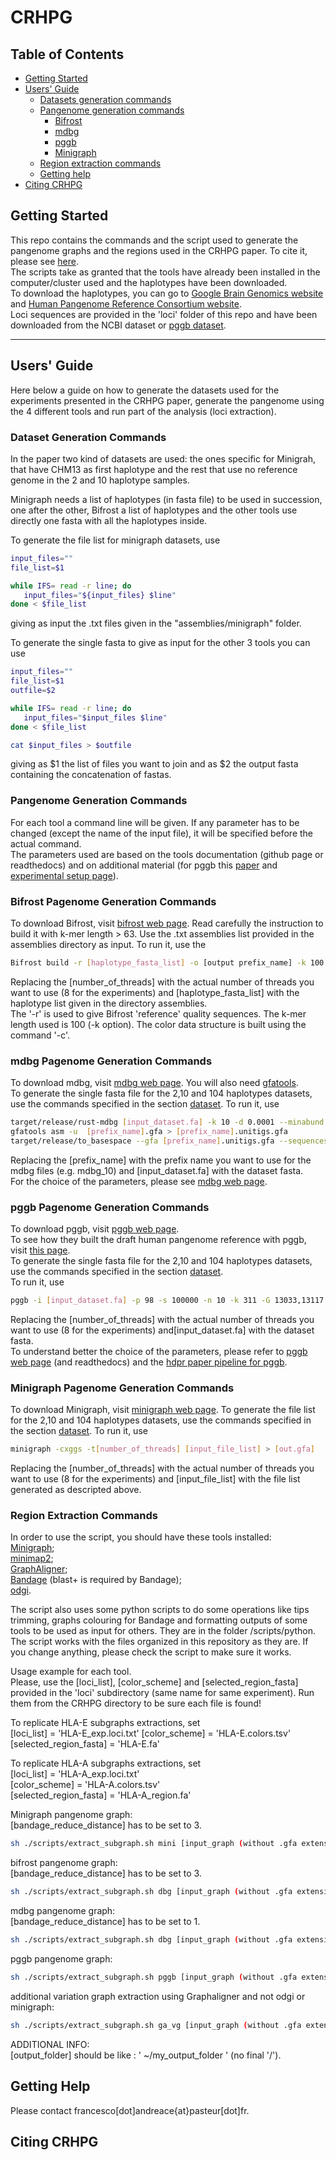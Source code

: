 # CRHPG
## Table of Contents

- [Getting Started](#started)
- [Users' Guide](#uguide)
  - [Datasets generation commands](#dgen)
  - [Pangenome generation commands](#pgen)
    - [Bifrost](#bifrost)
    - [mdbg](#mdbg)
    - [pggb](#pggb)
    - [Minigraph](#minigraph)
  - [Region extraction commands](#rext)
  - [Getting help](#help)
- [Citing CRHPG](#cite)


## <a name="started"></a>Getting Started
This repo contains the commands and the script used to generate the pangenome graphs and the regions used in the CRHPG paper. To cite it, please see [here](#cite).  
The scripts take as granted that the tools have already been installed in the computer/cluster used and the haplotypes have been downloaded.  
To download the haplotypes, you can go to [Google Brain Genomics website][Google Brain Genomics] and [Human Pangenome Reference Consortium website][Human Pangenome Reference Consortium].   
Loci sequences are provided in the 'loci' folder of this repo and have been downloaded from the NCBI dataset or [pggb dataset][pggb_dataset].  

---


## <a name="uguide"></a>Users' Guide

Here below a guide on how to generate the datasets used for the experiments presented in the CRHPG paper, generate the pangenome using the 4 different tools and run part of the analysis (loci extraction).  

### <a name="dgen"></a>Dataset Generation Commands
In the paper two kind of datasets are used: the ones specific for Minigrah, that have CHM13 as first haplotype and the rest that use no reference genome in the 2 and 10 haplotype samples.  

Minigraph needs a list of haplotypes (in fasta file) to be used in succession, one after the other, Bifrost a list of haplotypes and the other tools use directly one fasta with all the haplotypes inside.  

To generate the file list for minigraph datasets, use 

```sh
input_files=""
file_list=$1

while IFS= read -r line; do
   input_files="${input_files} $line"
done < $file_list
```

giving as input the .txt files given in the "assemblies/minigraph" folder.

To generate the single fasta to give as input for the other 3 tools you can use

```sh
input_files=""
file_list=$1
outfile=$2

while IFS= read -r line; do
   input_files="$input_files $line"
done < $file_list

cat $input_files > $outfile
```
giving as $1 the list of files you want to join and as $2 the output fasta containing the concatenation of fastas. 

### <a name="Pgen"></a>Pangenome Generation Commands
For each tool a command line will be given. If any parameter has to be changed (except the name of the input file), it will be specified before the actual command.  
The parameters used are based on the tools documentation (github page or readthedocs) and on additional material (for pggb this [paper][dhpr] and [experimental setup page][hdpr_pggb]).

### <a name="bifrost"></a>Bifrost Pagenome Generation Commands

To download Bifrost, visit [bifrost web page][bifrost]. Read carefully the instruction to build it with k-mer length > 63.
Use the .txt assemblies list provided in the assemblies directory as input.
To run it, use the 

```sh
Bifrost build -r [haplotype_fasta_list] -o [output prefix_name] -k 100 -t [number_of_threads] -v -c
```
Replacing the [number_of_threads] with the actual number of threads you want to use (8 for the experiments) and [haplotype_fasta_list] with the haplotype list given in the directory assemblies.  
The '-r' is used to give Bifrost 'reference' quality sequences. The k-mer length used is 100 (-k option). The color data structure is built using the command '-c'.


### <a name="mdbg"></a>mdbg Pagenome Generation Commands

To download mdbg, visit [mdbg web page][mdbg]. You will also need [gfatools][gfatools].  
To generate the single fasta file for the 2,10 and 104 haplotypes datasets, use the commands specified in the section [dataset](#dgen).
To run it, use 

```sh
target/release/rust-mdbg [input_dataset.fa] -k 10 -d 0.0001 --minabund 1 --reference --prefix [prefix_name]
gfatools asm -u  [prefix_name].gfa > [prefix_name].unitigs.gfa
target/release/to_basespace --gfa [prefix_name].unitigs.gfa --sequences [prefix_name]
```

Replacing the [prefix_name] with the prefix name you want to use for the mdbg files (e.g. mdbg_10) and [input_dataset.fa] with the dataset fasta.   
For the choice of the parameters, please see [mdbg web page][mdbg].

### <a name="pggb"></a>pggb Pagenome Generation Commands

To download pggb, visit [pggb web page][pggb].  
To see how they built the draft human pangenome reference with pggb, visit [this page][hdpr_pggb].  
To generate the single fasta file for the 2,10 and 104 haplotypes datasets, use the commands specified in the section [dataset](#dgen).  
To run it, use 
```sh
pggb -i [input_dataset.fa] -p 98 -s 100000 -n 10 -k 311 -G 13033,13117 -O 0.03 -t [number_of_threads] -T [number_of_threads] -Z -o [output_folder]
```

Replacing the [number_of_threads] with the actual number of threads you want to use (8 for the experiments) and[input_dataset.fa] with the dataset fasta.   
To understand better the choice of the parameters, please refer to [pggb web page][pggb] (and readthedocs) and the [hdpr paper pipeline for pggb][hdpr_pggb].


### <a name="minigraph"></a>Minigraph Pagenome Generation Commands

To download Minigraph, visit [minigraph web page][minigraph]. 
To generate the file list for the 2,10 and 104 haplotypes datasets, use the commands specified in the section [dataset](#dgen).
To run it, use 
```sh
minigraph -cxggs -t[number_of_threads] [input_file_list] > [out.gfa]
```

Replacing the [number_of_threads] with the actual number of threads you want to use (8 for the experiments) and [input_file_list] with the file list generated as descripted above.

### <a name="rext"></a>Region Extraction Commands
In order to use the script, you should have these tools installed:  
[Minigraph][minigraph];  
[minimap2][minimap2];   
[GraphAligner][graphaligner];   
[Bandage][bandage] (blast+ is required by Bandage);  
[odgi][odgi].  

The script also uses some python scripts to do some operations like tips trimming, graphs colouring for Bandage and formatting outputs of some tools to be used as input for others. They are in the folder /scripts/python.  
The script works with the files organized in this repository as they are. If you change anything, please check the script to make sure it works. 

Usage example for each tool.  
Please, use the [loci_list], [color_scheme] and [selected_region_fasta] provided in the 'loci' subdirectory (same name for same experiment).
Run them from the CRHPG directory to be sure each file is found!

To replicate HLA-E subgraphs extractions, set   
[loci_list] = 'HLA-E_exp.loci.txt' 
[color_scheme] = 'HLA-E.colors.tsv' 
[selected_region_fasta] = 'HLA-E.fa'  

To replicate HLA-A subgraphs extractions, set    
[loci_list] = 'HLA-A_exp.loci.txt'  
[color_scheme] = 'HLA-A.colors.tsv'  
[selected_region_fasta] = 'HLA-A_region.fa'  


Minigraph pangenome graph:  
[bandage_reduce_distance] has to be set to 3.
```sh
sh ./scripts/extract_subgraph.sh mini [input_graph (without .gfa extension)] [loci_list] [threads] [output_folder] [color_scheme] [selected_region_fasta] [bandage_reduce_distance]
```
bifrost pangenome graph:  
[bandage_reduce_distance] has to be set to 3.
```sh
sh ./scripts/extract_subgraph.sh dbg [input_graph (without .gfa extension)] [loci_list] [threads] [output_folder] [color_scheme] [selected_region_fasta] [bandage_reduce_distance] bifrost
```

mdbg pangenome graph:  
[bandage_reduce_distance] has to be set to 1.
```sh
sh ./scripts/extract_subgraph.sh dbg [input_graph (without .gfa extension)] [loci_list] [threads] [output_folder] [color_scheme] [selected_region_fasta] [bandage_reduce_distance] mdbg
```

pggb pangenome graph:  
```sh
sh ./scripts/extract_subgraph.sh pggb [input_graph (without .gfa extension)] [loci_list] [threads] [output_folder] [color_scheme] [selected_region_fasta] [fasta_used_to_generate_the_pangenome] [additional_graph_length_in_bases(-c -L of odgi extract)]

```

additional variation graph extraction using Graphaligner and not odgi or minigraph:
```sh
sh ./scripts/extract_subgraph.sh ga_vg [input_graph (without .gfa extension)] [loci_list] [threads] [output_folder] [color_scheme] [selected_region_fasta] [bandage_reduce_distance]
```


ADDITIONAL INFO:  
[output_folder] should be like : ' ~/my_output_folder ' (no final '/').  

## <a name="help"></a>Getting Help

Please contact francesco[dot]andreace{at}pasteur[dot]fr.  

## <a name="cite"></a>Citing CRHPG



[Google Brain Genomics]: https://console.cloud.google.com/storage/browser/brain-genomics-public/research/deepconsensus/publication/analysis/genome_assembly
[Human Pangenome Reference Consortium]: https://s3-us-west-2.amazonaws.com/human-pangenomics/index.html?prefix=working/
[minigraph]:https://github.com/lh3/minigraph
[pggb]:https://github.com/pangenome/pggb
[mdbg]:https://github.com/ekimb/rust-mdbg
[bifrost]:https://github.com/pmelsted/bifrost
[hdpr_pggb]:https://github.com/pangenome/HPRCyear1v2genbank
[gfatools]:https://github.com/lh3/gfatools
[minimap2]:https://github.com/lh3/minimap2
[graphaligner]:https://github.com/maickrau/GraphAligner
[odgi]:https://github.com/pangenome/odgi
[bandage]:https://github.com/rrwick/Bandage

[dhpr]:https://www.biorxiv.org/content/10.1101/2022.07.09.499321v1
[pggb_dataset]:https://github.com/pangenome/pggb/tree/master/data/HLA

